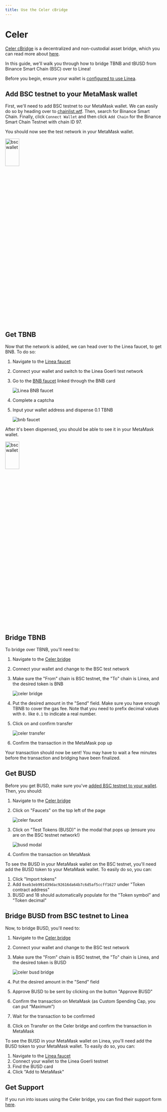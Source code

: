 ```yaml
---
title: Use the Celer cBridge
---
```


# Celer

[Celer cBridge](https://dev-cbridge-v2.netlify.app/97/59140/BNB) is a decentralized and non-custodial asset bridge, which you can read more about [here](https://celer.network/).

In this guide, we'll walk you through how to bridge TBNB and tBUSD from Binance Smart Chain (BSC) over to Linea!

Before you begin, ensure your wallet is [configured to use Linea](/use-mainnet/set-up-your-wallet.mdx).

## Add BSC testnet to your MetaMask wallet

First, we'll need to add BSC testnet to our MetaMask wallet. We can easily do so by heading over to [chainlist.wtf](https://chainlist.wtf/). Then, search for Binance Smart Chain. Finally, click `Connect Wallet` and then click `Add Chain` for the Binance Smart Chain Testnet with chain ID 97.

You should now see the test network in your MetaMask wallet.

<img src="/img/celer/bsc_wallet.png" alt="bsc wallet" width="30%" height="15%"/>

## Get TBNB

Now that the network is added, we can head over to the Linea faucet, to get BNB. To do so:

1. Navigate to the [Linea faucet](https://faucet.goerli.linea.build/)
1. Connect your wallet and switch to the Linea Goerli test network
1. Go to the [BNB faucet](https://testnet.bnbchain.org/faucet-smart) linked through the BNB card

   ![Linea BNB faucet](/img/quests/celer/bnb_linea_faucet.png)

1. Complete a captcha
1. Input your wallet address and dispense 0.1 TBNB

   ![bnb faucet](/img/quests/celer/bnb_faucet.png)

After it's been dispensed, you should be able to see it in your MetaMask wallet.

<img src="/img/celer/tbnb_wallet.png" alt="bsc wallet" width="30%" height="15%"/>

## Bridge TBNB

To bridge over TBNB, you'll need to:

1. Navigate to the [Celer bridge](https://dev-cbridge-v2.netlify.app/97/59140/BNB)
1. Connect your wallet and change to the BSC test network
1. Make sure the "From" chain is BSC testnet, the "To" chain is Linea, and the desired token is BNB

   ![celer bridge](/img/quests/celer/celer_bridge.png)

1. Put the desired amount in the "Send" field. Make sure you have enough TBNB to cover the gas fee. Note that you need to prefix decimal values with `0.` like `0.1` to indicate a real number.
1. Click on and confirm transfer

   ![celer transfer](/img/quests/celer/celer_transfer.png)

1. Confirm the transaction in the MetaMask pop up

Your transaction should now be sent! You may have to wait a few minutes before the transaction and bridging have been finalized.

## Get BUSD

Before you get BUSD, make sure you've [added BSC testnet to your wallet](#add-bsc-testnet-to-your-metamask-wallet). Then, you should:

1. Navigate to the [Celer bridge](https://dev-cbridge-v2.netlify.app/97/59140/BNB)
1. Click on "Faucets" on the top left of the page

   ![celer faucet](/img/quests/celer/celer_faucet.png)

1. Click on "Test Tokens (BUSD)" in the modal that pops up (ensure you are on the BSC testnet network!)

   ![busd modal](/img/quests/celer/celer_busd_modal.png)

1. Confirm the transaction on MetaMask

To see the BUSD in your MetaMask wallet on the BSC testnet, you'll need add the BUSD token to your MetaMask wallet. To easily do so, you can:

1. Click "Import tokens"
1. Add `0xeb3eb991d39dac92616da64b7c6d5af5ccff1627` under "Token contract address"
1. BUSD and 18 should automatically populate for the "Token symbol" and "Token decimal"

## Bridge BUSD from BSC testnet to Linea

Now, to bridge BUSD, you'll need to:

1. Navigate to the [Celer bridge](https://dev-cbridge-v2.netlify.app/97/59140/BNB)
1. Connect your wallet and change to the BSC test network
1. Make sure the "From" chain is BSC testnet, the "To" chain is Linea, and the desired token is BUSD

   ![celer busd bridge](/img/quests/celer/celer_busd_bridge.png)

1. Put the desired amount in the "Send" field
1. Approve BUSD to be sent by clicking on the button "Approve BUSD"
1. Confirm the transaction on MetaMask (as Custom Spending Cap, you can put “Maximum”)
1. Wait for the transaction to be confirmed
1. Click on Transfer on the Celer bridge and confirm the transaction in MetaMask

To see the BUSD in your MetaMask wallet on Linea, you'll need add the BUSD token to your MetaMask wallet. To easily do so, you can:

1. Navigate to the [Linea faucet](https://faucet.goerli.linea.build/)
1. Connect your wallet to the Linea Goerli testnet
1. Find the BUSD card
1. Click "Add to MetaMask"

## Get Support

If you run into issues using the Celer bridge, you can find their support form [here](https://form.typeform.com/to/Q4LMjUaK?typeform-source=cbridge.celer.network).
